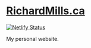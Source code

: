 # [RichardMills.ca](richardmills.ca)

[![Netlify Status](https://api.netlify.com/api/v1/badges/f4d9efc9-3bdf-486d-95bd-6f1da9ed51ff/deploy-status)](https://app.netlify.com/sites/kind-liskov-4d9f83/deploys)

My personal website.
